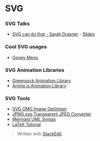 # SVG
### SVG Talks
- [SVG can do that - Sarah Drasner](https://youtu.be/dv2TvTXQ4FQ) - [Slides](http://slides.com/sdrasner/svg-can-do-that#/)

### Cool SVG usages
 - [Gooey Menu](https://codepen.io/lbebber/pen/LELBEo)

### SVG Animation Libraries
 - [Greensock Animation Library](https://greensock.com/)
 - [Anime.js Animation Library](https://animejs.com/)

### SVG Tools
- [SVG OMG Image Optimiser](https://jakearchibald.github.io/svgomg/)
- [JPNG.svg Transparent JPEG Converter](https://codepen.io/shshaw/pen/LVKEdv)
- [Mermaid UML Syntax](https://mermaid-js.github.io/mermaid/#/)
- [LaTeX Tutorial](http://meta.math.stackexchange.com/questions/5020/mathjax-basic-tutorial-and-quick-reference)


> Written with [StackEdit](https://stackedit.io/).
<!--stackedit_data:
eyJoaXN0b3J5IjpbMTA1Mzg0MTQ3NF19
-->
